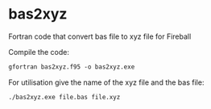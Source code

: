 # bas2xyz
Fortran code that convert bas file to xyz file for Fireball <br />

Compile the code:
```markdown
gfortran bas2xyz.f95 -o bas2xyz.exe
```

For utilisation give the name of the xyz file and the bas file:
```markdown
./bas2xyz.exe file.bas file.xyz
```
